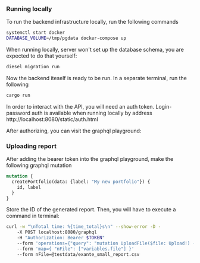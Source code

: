 
### Running locally
To run the backend infrastructure locally, run the following commands

```sh
systemctl start docker
DATABASE_VOLUME=/tmp/pgdata docker-compose up

```
When running locally, server won't set up the database schema, you are expected to do that yourself:
```sh
diesel migration run
```
Now the backend iteself is ready to be run. In a separate terminal, run the following
```sh
cargo run
```
In order to interact with the API, you will need an auth token. Login-password auth is available when
running locally by address http://localhost:8080/static/auth.html

After authorizing, you can visit the graphql playground: 


### Uploading report
After adding the bearer token into the graphql playground, make the following graphql mutation
```graphql
mutation {
  createPortfolio(data: {label: "My new portfolio"}) {
    id, label
  }
}
```
Store the ID of the generated report. Then, you will have to execute a command in terminal:
```sh
curl -w "\nTotal time: %{time_total}s\n" --show-error -D -
    -X POST localhost:8080/graphql 
    -H "Authorization: Bearer $TOKEN" 
    --form 'operations={"query": "mutation UploadFile($file: Upload!) { uploadReport(brokerage: EXANTE, portfolioId: \"d5bd66bb-d8fb-4da2-849e-5af7593a35ba\", upload: $file) { id, transactions, tradeOperations} }", "variables": { "file": null } }' 
    --form 'map={ "nFile": ["variables.file"] }' 
    --form nFile=@testdata/exante_small_report.csv
```

